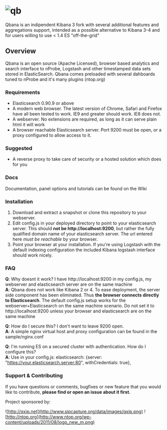 # ![qb](https://raw.githubusercontent.com/QXIP/Qbana/master/src/img/qb.png)
Qbana is an indipendent Kibana 3 fork with several additional features and aggregations support,
intended as a possible alternative to Kibana 3-4 and for users willing to use < 1.4 ES "off-the-grid"

## Overview

Qbana is an open source (Apache Licensed), browser based analytics and search interface to nProbe,
Logstash and other timestamped data sets stored in ElasticSearch. Qbana comes preloaded with several
dahboards tuned to nProbe and it's many plugins (ntop.org)

### Requirements
* Elasticsearch 0.90.9 or above
* A modern web browser. The latest version of Chrome, Safari and Firefox have all been tested to
work. IE9 and greater should work. IE8 does not.
* A webserver. No extensions are required, as long as it can serve plain html it will work
* A browser reachable Elasticsearch server. Port 9200 must be open, or a proxy configured to allow
access to it.

### Suggested
* A reverse proxy to take care of security or a hosted solution which does for you

### Docs

Documentation, panel options and tutorials can be found on the Wiki
### Installation

1. Download and extract a snapshot or clone this repository to your webserver.
2. Edit config.js in your deployed directory to point to your elasticsearch server. This should __not be
http://localhost:9200__, but rather the fully qualified domain name of your elasticsearch server.
The url entered here _must be reachable_ by your browser.
3. Point your browser at your installation. If you're using Logstash with the default indexing
configuration the included Kibana logstash interface should work nicely.

### FAQ
__Q__: Why doesnt it work? I have http://localhost:9200 in my config.js, my webserver and elasticsearch
server are on the same machine  
__A__: Qbana does not work like Kibana 2 or 4. To ease deployment, the server side
component has been eliminated. Thus __the browser connects directly to Elasticsearch__. The default
config.js setup works for the webserver+Elasticsearch on the same machine scenario. Do not set it
to http://localhost:9200 unless your browser and elasticsearch are on the same machine

__Q__: How do I secure this? I don't want to leave 9200 open.  
__A__: A simple nginx virtual host and proxy configuration can be found in the sample/nginx.conf


__Q__: I'm running ES on a secured cluster with authentication. How do I configure this?  
__A__: Use in your config.js: elasticsearch: {server: "https://your.elasticsearch.server:80", withCredentials: true},



### Support & Contributing

If you have questions or comments, bugfixes or new feature that you would like to contribute, **please find or open an issue about it first.** 


Project sponsored by: 

![http://qxip.net](http://www.sipcapture.org/data/images/qxip.png) ![http://ntop.org](http://www.ntop.org/wp-content/uploads/2011/08/logo_new_m.png)
